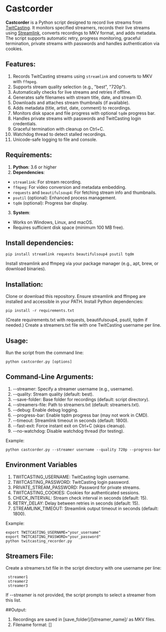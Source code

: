 # Castcorder

**Castcorder** is a Python script designed to record live streams from [TwitCasting](https://twitcasting.tv/). It monitors specified streamers, records their live streams using [Streamlink](https://streamlink.github.io/), converts recordings to MKV format, and adds metadata. The script supports automatic retry, progress monitoring, graceful termination, private streams with passwords and handles authentication via cookies.

## Features:
1. Records TwitCasting streams using `streamlink` and converts to MKV with `ffmpeg`.
2. Supports stream quality selection (e.g., "best", "720p").
3. Automatically checks for live streams and retries if offline.
4. Generates safe filenames with stream title, date, and stream ID.
5. Downloads and attaches stream thumbnails (if available).
6. Adds metadata (title, artist, date, comment) to recordings.
7. Monitors disk space and file progress with optional `tqdm` progress bar.
8. Handles private streams with passwords and TwitCasting login credentials.
9. Graceful termination with cleanup on Ctrl+C.
10. Watchdog thread to detect stalled recordings.
11. Unicode-safe logging to file and console.

## Requirements:
1. **Python**: 3.6 or higher
2. **Dependencies**:
  - `streamlink`: For stream recording.
  - `ffmpeg`: For video conversion and metadata embedding.
  - `requests` and `beautifulsoup4`: For fetching stream info and thumbnails.
  - `psutil` (optional): Enhanced process management.
  - `tqdm` (optional): Progress bar display.
3. **System**:
  - Works on Windows, Linux, and macOS.
  - Requires sufficient disk space (minimum 100 MB free).

## Install dependencies:
    pip install streamlink requests beautifulsoup4 psutil tqdm
Install streamlink and ffmpeg via your package manager (e.g., apt, brew, or download binaries).

## Installation:
Clone or download this repository.
Ensure streamlink and ffmpeg are installed and accessible in your PATH.
Install Python dependencies:

    pip install -r requirements.txt

(Create requirements.txt with requests, beautifulsoup4, psutil, tqdm if needed.)
Create a streamers.txt file with one TwitCasting username per line.

## Usage:
Run the script from the command line:

    python castcorder.py [options]

## Command-Line Arguments:
1. --streamer: Specify a streamer username (e.g., username).
2. --quality: Stream quality (default: best).
3. --save-folder: Base folder for recordings (default: script directory).
4. --streamers-file: Path to streamers.txt (default: streamers.txt).
5. --debug: Enable debug logging.
6. --progress-bar: Enable tqdm progress bar (may not work in CMD).
7. --timeout: Streamlink timeout in seconds (default: 1800).
8. --fast-exit: Force instant exit on Ctrl+C (skips cleanup).
9. --no-watchdog: Disable watchdog thread (for testing).

Example:

    python castcorder.py --streamer username --quality 720p --progress-bar

## Environment Variables
1. TWITCASTING_USERNAME: TwitCasting login username.
2. TWITCASTING_PASSWORD: TwitCasting login password.
3. PRIVATE_STREAM_PASSWORD: Password for private streams.
4. TWITCASTING_COOKIES: Cookies for authenticated sessions.
5. CHECK_INTERVAL: Stream check interval in seconds (default: 15).
6. RETRY_DELAY: Delay between retries in seconds (default: 15).
7. STREAMLINK_TIMEOUT: Streamlink output timeout in seconds (default: 1800).

Example:

    export TWITCASTING_USERNAME="your_username"
    export TWITCASTING_PASSWORD="your_password"
    python twitcasting_recorder.py

## Streamers File:
Create a streamers.txt file in the script directory with one username per line:
    
     streamer1
     streamer2
     streamer3

If --streamer is not provided, the script prompts to select a streamer from this list.

##Output:
1. Recordings are saved in [save_folder]/[streamer_name]/ as MKV files.
2. Filename format: [<date>] <title> [<username>][<stream_id>].mkv
3. Log file: [save_folder]/[streamer_name]/[streamer_name]_twitcasting_recorder.log
4. Temporary files (e.g., MP4, thumbnails) are cleaned up after conversion.

## Notes:
1. Ensure streamers.txt exists and is not empty.
2. The script checks for streamlink and ffmpeg at startup and exits if missing.
3. Progress bars may not display correctly in Windows CMD; use PowerShell or --progress-bar.
4. Use --debug for detailed logs to troubleshoot issues.
5. The watchdog thread terminates the script if no progress is detected for 1 hour (configurable).
6. Avoid naming files requests.py or bs4.py in the script directory to prevent module shadowing.

## Limitations:
1. Requires internet access to fetch stream info and thumbnails.
2. Private streams require valid credentials or cookies.
3. Progress bar requires tqdm and a compatible terminal.
4. Login may fail if CAPTCHA is required.

## Troubleshooting:
1. "Streamlink not installed": Install streamlink and ensure it's in PATH.
2. "FFmpeg not installed": Install ffmpeg and ensure it's in PATH.
3. "Stream offline": The stream is not live; the script will retry.
4. "Insufficient disk space": Free up space in the save folder.
5. "Login failed": Check TWITCASTING_USERNAME and TWITCASTING_PASSWORD.
6. Progress bar issues: Disable with --progress-bar or use a different terminal.

## License:
This project is licensed under the MIT License. See LICENSE for details.

## Contributing:
Contributions are welcome! Submit issues or pull requests on GitHub.

## Acknowledgments:
Built with streamlink, ffmpeg, requests, beautifulsoup4, psutil, and tqdm.
Inspired by the need to archive TwitCasting streams reliably.
